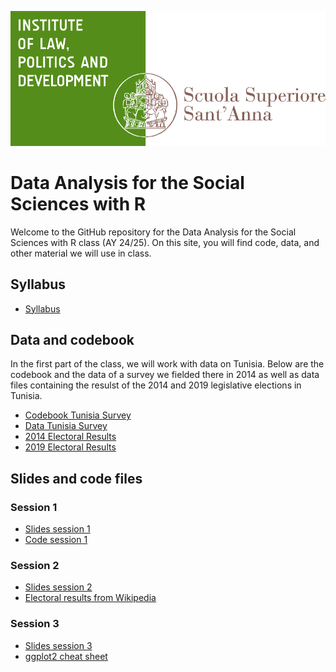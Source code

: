 ![](dirpolis_logo_eng.png)

# Data Analysis for the Social Sciences with R
Welcome to the GitHub repository for the Data Analysis for the Social Sciences with R class (AY 24/25). On this site, you will find code, data, and other material we will use in class.
## Syllabus
- [Syllabus](Syllabus.pdf)
## Data and codebook
In the first part of the class, we will work with data on Tunisia. Below are the codebook and the data of a survey we fielded there in 2014 as well as data files containing the resulst of the 2014 and 2019 legislative elections in Tunisia. 
- [Codebook Tunisia Survey](Codebook-TUN-Survey.pdf)
- [Data Tunisia Survey](tunisia_survey.csv)
- [2014 Electoral Results](res2014.csv)
- [2019 Electoral Results](res2019.csv)
## Slides and code files
### Session 1
- [Slides session 1](Session-1.pdf)
- [Code session 1](#)
### Session 2
- [Slides session 2](Session-2.pdf)
- [Electoral results from Wikipedia](Scrape-Wikipedia.R)
### Session 3
- [Slides session 3](Session-3.pdf)
- [ggplot2 cheat sheet](https://github.com/rstudio/cheatsheets/blob/main/data-visualization.pdf)
